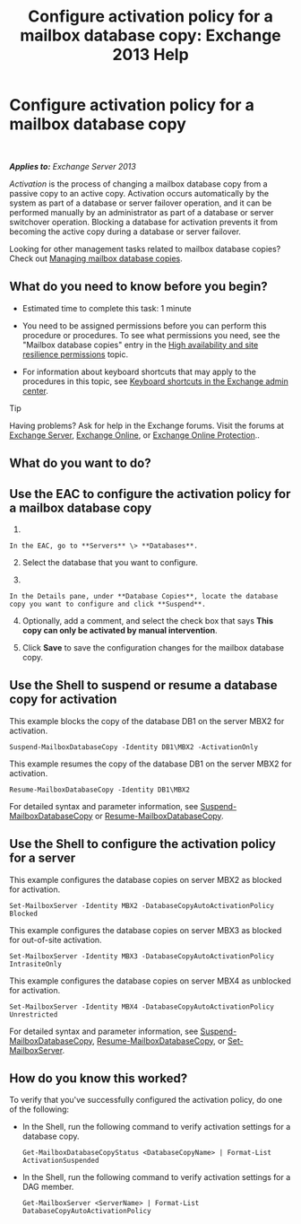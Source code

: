﻿---
title: 'Configure activation policy for a mailbox database copy: Exchange 2013 Help'
TOCTitle: Configure activation policy for a mailbox database copy
ms:assetid: 6b37ed6e-2e36-4688-b485-8fdbb8193ec8
ms:mtpsurl: https://technet.microsoft.com/en-us/library/Dd298046(v=EXCHG.150)
ms:contentKeyID: 48385199
ms.date: 12/09/2016
mtps_version: v=EXCHG.150
---

# Configure activation policy for a mailbox database copy

 

_**Applies to:** Exchange Server 2013_


*Activation* is the process of changing a mailbox database copy from a passive copy to an active copy. Activation occurs automatically by the system as part of a database or server failover operation, and it can be performed manually by an administrator as part of a database or server switchover operation. Blocking a database for activation prevents it from becoming the active copy during a database or server failover.

Looking for other management tasks related to mailbox database copies? Check out [Managing mailbox database copies](managing-mailbox-database-copies-exchange-2013-help.md).

## What do you need to know before you begin?

  - Estimated time to complete this task: 1 minute

  - You need to be assigned permissions before you can perform this procedure or procedures. To see what permissions you need, see the "Mailbox database copies" entry in the [High availability and site resilience permissions](high-availability-and-site-resilience-permissions-exchange-2013-help.md) topic.

  - For information about keyboard shortcuts that may apply to the procedures in this topic, see [Keyboard shortcuts in the Exchange admin center](keyboard-shortcuts-in-the-exchange-admin-center-exchange-online-protection-help.md).


> [!TIP]
> Having problems? Ask for help in the Exchange forums. Visit the forums at <A href="https://go.microsoft.com/fwlink/p/?linkid=60612">Exchange Server</A>, <A href="https://go.microsoft.com/fwlink/p/?linkid=267542">Exchange Online</A>, or <A href="https://go.microsoft.com/fwlink/p/?linkid=285351">Exchange Online Protection</A>..



## What do you want to do?

## Use the EAC to configure the activation policy for a mailbox database copy

1.  
    
    In the EAC, go to **Servers** \> **Databases**.

2.  Select the database that you want to configure.

3.  
    
    In the Details pane, under **Database Copies**, locate the database copy you want to configure and click **Suspend**.

4.  Optionally, add a comment, and select the check box that says **This copy can only be activated by manual intervention**.

5.  Click **Save** to save the configuration changes for the mailbox database copy.

## Use the Shell to suspend or resume a database copy for activation

This example blocks the copy of the database DB1 on the server MBX2 for activation.

    Suspend-MailboxDatabaseCopy -Identity DB1\MBX2 -ActivationOnly

This example resumes the copy of the database DB1 on the server MBX2 for activation.

    Resume-MailboxDatabaseCopy -Identity DB1\MBX2

For detailed syntax and parameter information, see [Suspend-MailboxDatabaseCopy](https://technet.microsoft.com/en-us/library/dd351074\(v=exchg.150\)) or [Resume-MailboxDatabaseCopy](https://technet.microsoft.com/en-us/library/dd335220\(v=exchg.150\)).

## Use the Shell to configure the activation policy for a server

This example configures the database copies on server MBX2 as blocked for activation.

    Set-MailboxServer -Identity MBX2 -DatabaseCopyAutoActivationPolicy Blocked

This example configures the database copies on server MBX3 as blocked for out-of-site activation.

    Set-MailboxServer -Identity MBX3 -DatabaseCopyAutoActivationPolicy IntrasiteOnly

This example configures the database copies on server MBX4 as unblocked for activation.

    Set-MailboxServer -Identity MBX4 -DatabaseCopyAutoActivationPolicy Unrestricted

For detailed syntax and parameter information, see [Suspend-MailboxDatabaseCopy](https://technet.microsoft.com/en-us/library/dd351074\(v=exchg.150\)), [Resume-MailboxDatabaseCopy](https://technet.microsoft.com/en-us/library/dd335220\(v=exchg.150\)), or [Set-MailboxServer](https://technet.microsoft.com/en-us/library/aa998651\(v=exchg.150\)).

## How do you know this worked?

To verify that you've successfully configured the activation policy, do one of the following:

  - In the Shell, run the following command to verify activation settings for a database copy.
    
        Get-MailboxDatabaseCopyStatus <DatabaseCopyName> | Format-List ActivationSuspended

  - In the Shell, run the following command to verify activation settings for a DAG member.
    
        Get-MailboxServer <ServerName> | Format-List DatabaseCopyAutoActivationPolicy

